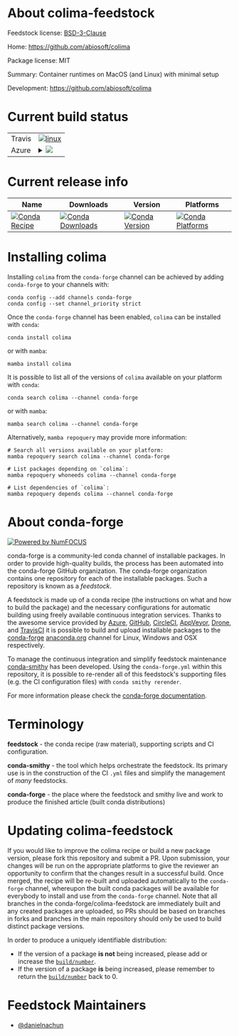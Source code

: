 About colima-feedstock
======================

Feedstock license: [BSD-3-Clause](https://github.com/conda-forge/colima-feedstock/blob/main/LICENSE.txt)

Home: https://github.com/abiosoft/colima

Package license: MIT

Summary: Container runtimes on MacOS (and Linux) with minimal setup

Development: https://github.com/abiosoft/colima

Current build status
====================


<table><tr>
    <td>Travis</td>
    <td>
      <a href="https://app.travis-ci.com/conda-forge/colima-feedstock">
        <img alt="linux" src="https://img.shields.io/travis/com/conda-forge/colima-feedstock/main.svg?label=Linux">
      </a>
    </td>
  </tr>
    
  <tr>
    <td>Azure</td>
    <td>
      <details>
        <summary>
          <a href="https://dev.azure.com/conda-forge/feedstock-builds/_build/latest?definitionId=22894&branchName=main">
            <img src="https://dev.azure.com/conda-forge/feedstock-builds/_apis/build/status/colima-feedstock?branchName=main">
          </a>
        </summary>
        <table>
          <thead><tr><th>Variant</th><th>Status</th></tr></thead>
          <tbody><tr>
              <td>linux_64</td>
              <td>
                <a href="https://dev.azure.com/conda-forge/feedstock-builds/_build/latest?definitionId=22894&branchName=main">
                  <img src="https://dev.azure.com/conda-forge/feedstock-builds/_apis/build/status/colima-feedstock?branchName=main&jobName=linux&configuration=linux%20linux_64_" alt="variant">
                </a>
              </td>
            </tr><tr>
              <td>linux_aarch64</td>
              <td>
                <a href="https://dev.azure.com/conda-forge/feedstock-builds/_build/latest?definitionId=22894&branchName=main">
                  <img src="https://dev.azure.com/conda-forge/feedstock-builds/_apis/build/status/colima-feedstock?branchName=main&jobName=linux&configuration=linux%20linux_aarch64_" alt="variant">
                </a>
              </td>
            </tr><tr>
              <td>osx_64</td>
              <td>
                <a href="https://dev.azure.com/conda-forge/feedstock-builds/_build/latest?definitionId=22894&branchName=main">
                  <img src="https://dev.azure.com/conda-forge/feedstock-builds/_apis/build/status/colima-feedstock?branchName=main&jobName=osx&configuration=osx%20osx_64_" alt="variant">
                </a>
              </td>
            </tr><tr>
              <td>osx_arm64</td>
              <td>
                <a href="https://dev.azure.com/conda-forge/feedstock-builds/_build/latest?definitionId=22894&branchName=main">
                  <img src="https://dev.azure.com/conda-forge/feedstock-builds/_apis/build/status/colima-feedstock?branchName=main&jobName=osx&configuration=osx%20osx_arm64_" alt="variant">
                </a>
              </td>
            </tr><tr>
              <td>win_64</td>
              <td>
                <a href="https://dev.azure.com/conda-forge/feedstock-builds/_build/latest?definitionId=22894&branchName=main">
                  <img src="https://dev.azure.com/conda-forge/feedstock-builds/_apis/build/status/colima-feedstock?branchName=main&jobName=win&configuration=win%20win_64_" alt="variant">
                </a>
              </td>
            </tr>
          </tbody>
        </table>
      </details>
    </td>
  </tr>
</table>

Current release info
====================

| Name | Downloads | Version | Platforms |
| --- | --- | --- | --- |
| [![Conda Recipe](https://img.shields.io/badge/recipe-colima-green.svg)](https://anaconda.org/conda-forge/colima) | [![Conda Downloads](https://img.shields.io/conda/dn/conda-forge/colima.svg)](https://anaconda.org/conda-forge/colima) | [![Conda Version](https://img.shields.io/conda/vn/conda-forge/colima.svg)](https://anaconda.org/conda-forge/colima) | [![Conda Platforms](https://img.shields.io/conda/pn/conda-forge/colima.svg)](https://anaconda.org/conda-forge/colima) |

Installing colima
=================

Installing `colima` from the `conda-forge` channel can be achieved by adding `conda-forge` to your channels with:

```
conda config --add channels conda-forge
conda config --set channel_priority strict
```

Once the `conda-forge` channel has been enabled, `colima` can be installed with `conda`:

```
conda install colima
```

or with `mamba`:

```
mamba install colima
```

It is possible to list all of the versions of `colima` available on your platform with `conda`:

```
conda search colima --channel conda-forge
```

or with `mamba`:

```
mamba search colima --channel conda-forge
```

Alternatively, `mamba repoquery` may provide more information:

```
# Search all versions available on your platform:
mamba repoquery search colima --channel conda-forge

# List packages depending on `colima`:
mamba repoquery whoneeds colima --channel conda-forge

# List dependencies of `colima`:
mamba repoquery depends colima --channel conda-forge
```


About conda-forge
=================

[![Powered by
NumFOCUS](https://img.shields.io/badge/powered%20by-NumFOCUS-orange.svg?style=flat&colorA=E1523D&colorB=007D8A)](https://numfocus.org)

conda-forge is a community-led conda channel of installable packages.
In order to provide high-quality builds, the process has been automated into the
conda-forge GitHub organization. The conda-forge organization contains one repository
for each of the installable packages. Such a repository is known as a *feedstock*.

A feedstock is made up of a conda recipe (the instructions on what and how to build
the package) and the necessary configurations for automatic building using freely
available continuous integration services. Thanks to the awesome service provided by
[Azure](https://azure.microsoft.com/en-us/services/devops/), [GitHub](https://github.com/),
[CircleCI](https://circleci.com/), [AppVeyor](https://www.appveyor.com/),
[Drone](https://cloud.drone.io/welcome), and [TravisCI](https://travis-ci.com/)
it is possible to build and upload installable packages to the
[conda-forge](https://anaconda.org/conda-forge) [anaconda.org](https://anaconda.org/)
channel for Linux, Windows and OSX respectively.

To manage the continuous integration and simplify feedstock maintenance
[conda-smithy](https://github.com/conda-forge/conda-smithy) has been developed.
Using the ``conda-forge.yml`` within this repository, it is possible to re-render all of
this feedstock's supporting files (e.g. the CI configuration files) with ``conda smithy rerender``.

For more information please check the [conda-forge documentation](https://conda-forge.org/docs/).

Terminology
===========

**feedstock** - the conda recipe (raw material), supporting scripts and CI configuration.

**conda-smithy** - the tool which helps orchestrate the feedstock.
                   Its primary use is in the construction of the CI ``.yml`` files
                   and simplify the management of *many* feedstocks.

**conda-forge** - the place where the feedstock and smithy live and work to
                  produce the finished article (built conda distributions)


Updating colima-feedstock
=========================

If you would like to improve the colima recipe or build a new
package version, please fork this repository and submit a PR. Upon submission,
your changes will be run on the appropriate platforms to give the reviewer an
opportunity to confirm that the changes result in a successful build. Once
merged, the recipe will be re-built and uploaded automatically to the
`conda-forge` channel, whereupon the built conda packages will be available for
everybody to install and use from the `conda-forge` channel.
Note that all branches in the conda-forge/colima-feedstock are
immediately built and any created packages are uploaded, so PRs should be based
on branches in forks and branches in the main repository should only be used to
build distinct package versions.

In order to produce a uniquely identifiable distribution:
 * If the version of a package **is not** being increased, please add or increase
   the [``build/number``](https://docs.conda.io/projects/conda-build/en/latest/resources/define-metadata.html#build-number-and-string).
 * If the version of a package **is** being increased, please remember to return
   the [``build/number``](https://docs.conda.io/projects/conda-build/en/latest/resources/define-metadata.html#build-number-and-string)
   back to 0.

Feedstock Maintainers
=====================

* [@danielnachun](https://github.com/danielnachun/)

